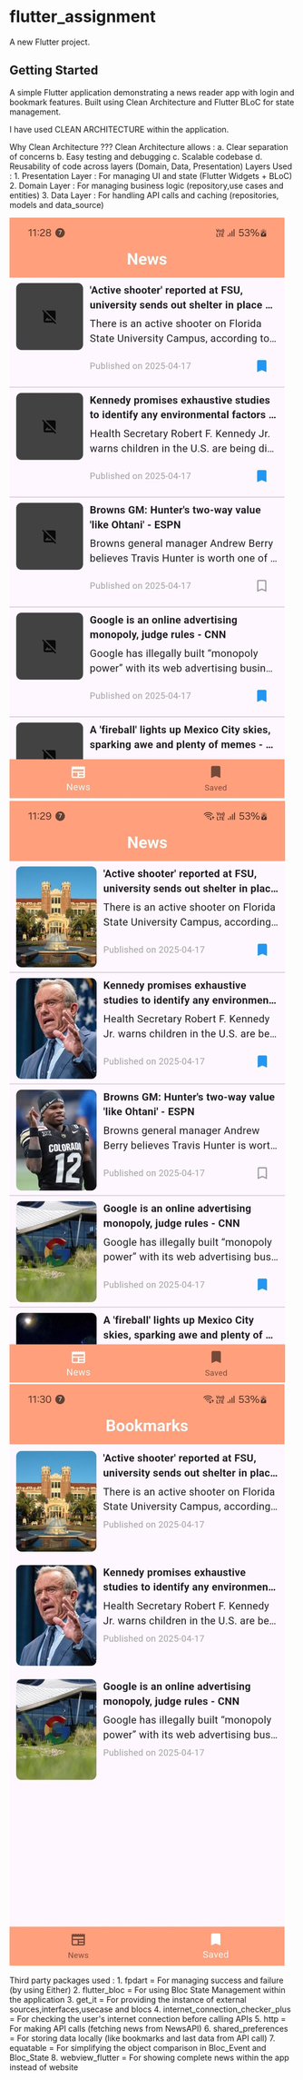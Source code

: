 # flutter_assignment

A new Flutter project.

## Getting Started

A simple Flutter application demonstrating a news reader app with login and bookmark features.
Built using Clean Architecture and Flutter BLoC for state management.



I have used CLEAN ARCHITECTURE within the application.

Why Clean Architecture ???
Clean Architecture allows :
    a. Clear separation of concerns
    b. Easy testing and debugging
    c. Scalable codebase
    d. Reusability of code across layers (Domain, Data, Presentation)
Layers Used :
    1. Presentation Layer :
         For managing UI and state (Flutter Widgets + BLoC)
    2. Domain Layer :
         For managing business logic (repository,use cases and entities)
    3. Data Layer :
         For handling API calls and caching (repositories, models and data_source)

![image alt](https://github.com/JhaAman31/Flutter_assignment/blob/d7e995d8cb54fc05e8ebafd767e61b38cd8bb9ef/WhatsApp%20Image%202025-04-18%20at%2023.35.35_f9829d37.jpg)
![image alt](https://github.com/JhaAman31/Flutter_assignment/blob/a8f92c26b154496a533cbc49323535057f96455c/WhatsApp%20Image%202025-04-18%20at%2023.35.36_357fa22d.jpg)
![image alt](https://github.com/JhaAman31/Flutter_assignment/blob/129af667268be22a7add610da69fe186710f2f25/WhatsApp%20Image%202025-04-18%20at%2023.35.36_445fdef8.jpg)


Third party packages used :
    1. fpdart             = For managing success and failure (by using Either)
    2. flutter_bloc       = For using Bloc State Management within the application
    3. get_it             = For providing the instance of external sources,interfaces,usecase and blocs
    4. internet_connection_checker_plus = For checking the user's internet connection before calling APIs
    5. http               = For making API calls (fetching news from NewsAPI)
    6. shared_preferences = For storing data locally (like bookmarks and last data from API call)
    7. equatable          = For simplifying the object comparison in Bloc_Event and Bloc_State
    8. webview_flutter    = For showing complete news within the app instead of website
